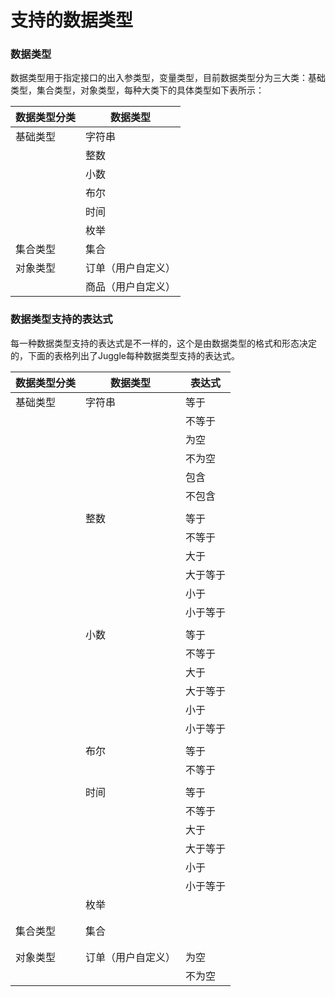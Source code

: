 # 支持的数据类型

### 数据类型

数据类型用于指定接口的出入参类型，变量类型，目前数据类型分为三大类：基础类型，集合类型，对象类型，每种大类下的具体类型如下表所示：

| 数据类型分类 | 数据类型           |
| ------------ | ------------------ |
| 基础类型     | 字符串             |
|              | 整数               |
|              | 小数               |
|              | 布尔               |
|              | 时间               |
|              | 枚举               |
| 集合类型     | 集合               |
| 对象类型     | 订单（用户自定义） |
|              | 商品（用户自定义） |

### 数据类型支持的表达式

每一种数据类型支持的表达式是不一样的，这个是由数据类型的格式和形态决定的，下面的表格列出了Juggle每种数据类型支持的表达式。

| 数据类型分类 | 数据类型           | 表达式   |
| ------------ | ------------------ | -------- |
| 基础类型     | 字符串             | 等于     |
|              |                    | 不等于   |
|              |                    | 为空     |
|              |                    | 不为空   |
|              |                    | 包含     |
|              |                    | 不包含   |
|              |                    |          |
|              | 整数               | 等于     |
|              |                    | 不等于   |
|              |                    | 大于     |
|              |                    | 大于等于 |
|              |                    | 小于     |
|              |                    | 小于等于 |
|              |                    |          |
|              | 小数               | 等于     |
|              |                    | 不等于   |
|              |                    | 大于     |
|              |                    | 大于等于 |
|              |                    | 小于     |
|              |                    | 小于等于 |
|              |                    |          |
|              | 布尔               | 等于     |
|              |                    | 不等于   |
|              |                    |          |
|              | 时间               | 等于     |
|              |                    | 不等于   |
|              |                    | 大于     |
|              |                    | 大于等于 |
|              |                    | 小于     |
|              |                    | 小于等于 |
|              | 枚举               |          |
|              |                    |          |
|              |                    |          |
| 集合类型     | 集合               |          |
|              |                    |          |
|              |                    |          |
| 对象类型     | 订单（用户自定义） | 为空     |
|              |                    | 不为空   |

